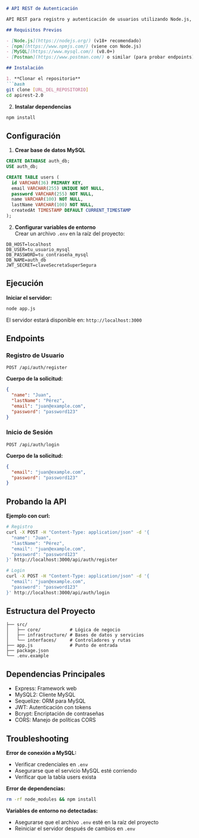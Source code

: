 ```markdown
# API REST de Autenticación

API REST para registro y autenticación de usuarios utilizando Node.js, Express, MySQL y JWT.

## Requisitos Previos

- [Node.js](https://nodejs.org/) (v18+ recomendado)
- [npm](https://www.npmjs.com/) (viene con Node.js)
- [MySQL](https://www.mysql.com/) (v8.0+)
- [Postman](https://www.postman.com/) o similar (para probar endpoints)

## Instalación

1. **Clonar el repositorio**
```bash
git clone [URL_DEL_REPOSITORIO]
cd apirest-2.0
```

2. **Instalar dependencias**
```bash
npm install
```

## Configuración

1. **Crear base de datos MySQL**
```sql
CREATE DATABASE auth_db;
USE auth_db;

CREATE TABLE users (
  id VARCHAR(36) PRIMARY KEY,
  email VARCHAR(255) UNIQUE NOT NULL,
  password VARCHAR(255) NOT NULL,
  name VARCHAR(100) NOT NULL,
  lastName VARCHAR(100) NOT NULL,
  createdAt TIMESTAMP DEFAULT CURRENT_TIMESTAMP
);
```

2. **Configurar variables de entorno**  
Crear un archivo `.env` en la raíz del proyecto:
```env
DB_HOST=localhost
DB_USER=tu_usuario_mysql
DB_PASSWORD=tu_contraseña_mysql
DB_NAME=auth_db
JWT_SECRET=claveSecretaSuperSegura
```

## Ejecución

**Iniciar el servidor:**
```bash
node app.js
```

El servidor estará disponible en: `http://localhost:3000`

## Endpoints

### Registro de Usuario
```http
POST /api/auth/register
```
**Cuerpo de la solicitud:**
```json
{
  "name": "Juan",
  "lastName": "Pérez",
  "email": "juan@example.com",
  "password": "password123"
}
```

### Inicio de Sesión
```http
POST /api/auth/login
```
**Cuerpo de la solicitud:**
```json
{
  "email": "juan@example.com",
  "password": "password123"
}
```

## Probando la API

**Ejemplo con curl:**
```bash
# Registro
curl -X POST -H "Content-Type: application/json" -d '{
  "name": "Juan",
  "lastName": "Pérez",
  "email": "juan@example.com",
  "password": "password123"
}' http://localhost:3000/api/auth/register

# Login
curl -X POST -H "Content-Type: application/json" -d '{
  "email": "juan@example.com",
  "password": "password123"
}' http://localhost:3000/api/auth/login
```

## Estructura del Proyecto
```
├── src/
│   ├── core/           # Lógica de negocio
│   ├── infrastructure/ # Bases de datos y servicios
│   └── interfaces/     # Controladores y rutas
├── app.js              # Punto de entrada
├── package.json
└── .env.example
```

## Dependencias Principales
- Express: Framework web
- MySQL2: Cliente MySQL
- Sequelize: ORM para MySQL
- JWT: Autenticación con tokens
- Bcrypt: Encriptación de contraseñas
- CORS: Manejo de políticas CORS

## Troubleshooting

**Error de conexión a MySQL:**
- Verificar credenciales en `.env`
- Asegurarse que el servicio MySQL esté corriendo
- Verificar que la tabla users exista

**Error de dependencias:**
```bash
rm -rf node_modules && npm install
```

**Variables de entorno no detectadas:**
- Asegurarse que el archivo `.env` esté en la raíz del proyecto
- Reiniciar el servidor después de cambios en `.env`
```